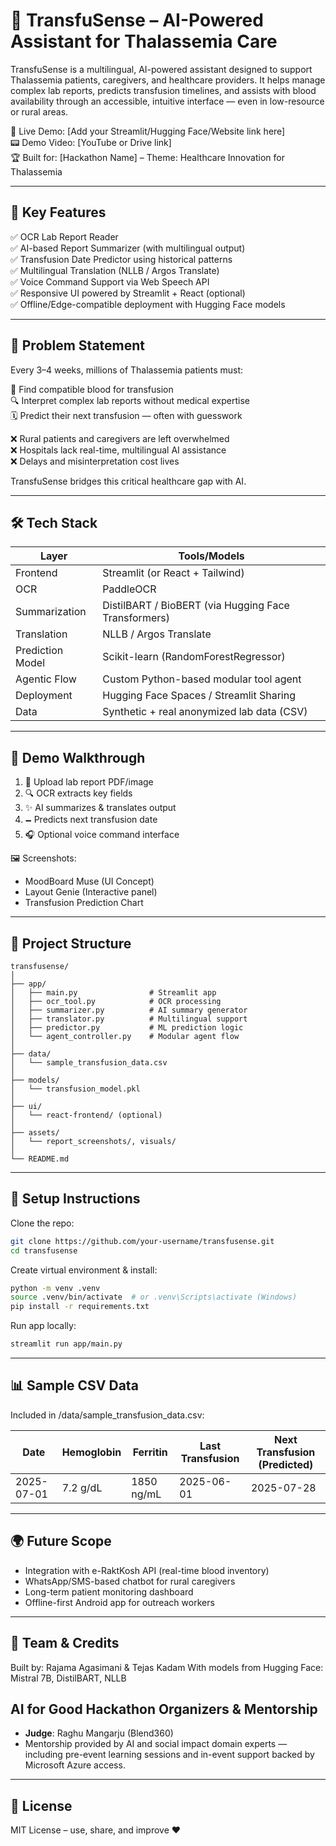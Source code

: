 # 🧨 TransfuSense – AI-Powered Assistant for Thalassemia Care

TransfuSense is a multilingual, AI-powered assistant designed to support Thalassemia patients, caregivers, and healthcare providers. It helps manage complex lab reports, predicts transfusion timelines, and assists with blood availability through an accessible, intuitive interface — even in low-resource or rural areas.

🔗 Live Demo: [Add your Streamlit/Hugging Face/Website link here]  
📟️ Demo Video: [YouTube or Drive link]  
🏆 Built for: [Hackathon Name] – Theme: Healthcare Innovation for Thalassemia

---

## 🧠 Key Features

✅ OCR Lab Report Reader  
✅ AI-based Report Summarizer (with multilingual output)  
✅ Transfusion Date Predictor using historical patterns  
✅ Multilingual Translation (NLLB / Argos Translate)  
✅ Voice Command Support via Web Speech API  
✅ Responsive UI powered by Streamlit + React (optional)  
✅ Offline/Edge-compatible deployment with Hugging Face models

---

## 🎯 Problem Statement

Every 3–4 weeks, millions of Thalassemia patients must:

📍 Find compatible blood for transfusion  
🔍 Interpret complex lab reports without medical expertise  
🗓️ Predict their next transfusion — often with guesswork

❌ Rural patients and caregivers are left overwhelmed  
❌ Hospitals lack real-time, multilingual AI assistance  
❌ Delays and misinterpretation cost lives

TransfuSense bridges this critical healthcare gap with AI.

---

## 🛠️ Tech Stack

| Layer | Tools/Models |
|-------|--------------|
| Frontend | Streamlit (or React + Tailwind) |
| OCR | PaddleOCR |
| Summarization | DistilBART / BioBERT (via Hugging Face Transformers) |
| Translation | NLLB / Argos Translate |
| Prediction Model | Scikit-learn (RandomForestRegressor) |
| Agentic Flow | Custom Python-based modular tool agent |
| Deployment | Hugging Face Spaces / Streamlit Sharing |
| Data | Synthetic + real anonymized lab data (CSV) |

---

## 🧪 Demo Walkthrough

1. 📄 Upload lab report PDF/image  
2. 🔍 OCR extracts key fields  
3. ✨ AI summarizes & translates output  
4. 🗕️ Predicts next transfusion date  
5. 🎧 Optional voice command interface

🖼️ Screenshots:  
- MoodBoard Muse (UI Concept)  
- Layout Genie (Interactive panel)  
- Transfusion Prediction Chart

---

## 📁 Project Structure

```
transfusense/
│
├── app/
│   ├── main.py                # Streamlit app
│   ├── ocr_tool.py            # OCR processing
│   ├── summarizer.py          # AI summary generator
│   ├── translator.py          # Multilingual support
│   ├── predictor.py           # ML prediction logic
│   └── agent_controller.py    # Modular agent flow
│
├── data/
│   └── sample_transfusion_data.csv
│
├── models/
│   └── transfusion_model.pkl
│
├── ui/
│   └── react-frontend/ (optional)
│
├── assets/
│   └── report_screenshots/, visuals/
│
└── README.md
```

---

## 🚀 Setup Instructions

Clone the repo:

```bash
git clone https://github.com/your-username/transfusense.git
cd transfusense
```

Create virtual environment & install:

```bash
python -m venv .venv
source .venv/bin/activate  # or .venv\Scripts\activate (Windows)
pip install -r requirements.txt
```

Run app locally:

```bash
streamlit run app/main.py
```

---

## 📊 Sample CSV Data

Included in /data/sample_transfusion_data.csv:

| Date       | Hemoglobin | Ferritin | Last Transfusion | Next Transfusion (Predicted) |
|------------|------------|----------|------------------|-------------------------------|
| 2025-07-01 | 7.2 g/dL   | 1850 ng/mL | 2025-06-01        | 2025-07-28                    |

---

## 🌍 Future Scope

- Integration with e-RaktKosh API (real-time blood inventory)  
- WhatsApp/SMS-based chatbot for rural caregivers  
- Long-term patient monitoring dashboard  
- Offline-first Android app for outreach workers

---

## 👥 Team & Credits

Built by: Rajama Agasimani & Tejas Kadam 
With models from Hugging Face: Mistral 7B, DistilBART, NLLB  
## AI for Good Hackathon Organizers & Mentorship

- **Judge**: Raghu Mangarju (Blend360)
- Mentorship provided by AI and social impact domain experts — including pre-event learning sessions and in-event support backed by Microsoft Azure access. 

---

## 📜 License

MIT License – use, share, and improve ❤️
